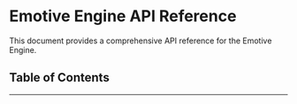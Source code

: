 # Emotive Engine API Reference

This document provides a comprehensive API reference for the Emotive Engine.

## Table of Contents


---

